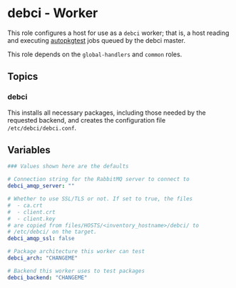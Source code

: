 # debci - Worker

This role configures a host for use as a `debci` worker; that is, a host
reading and executing
[autopkgtest](https://salsa.debian.org/ci-team/autopkgtest/-/blob/master/doc/README.package-tests.rst)
jobs queued by the debci master.

This role depends on the `global-handlers` and `common` roles.


## Topics

### debci

This installs all necessary packages, including those needed by the requested
backend, and creates the configuration file `/etc/debci/debci.conf`.

## Variables

```yaml
### Values shown here are the defaults

# Connection string for the RabbitMQ server to connect to
debci_amqp_server: ""

# Whether to use SSL/TLS or not. If set to true, the files
#  - ca.crt
#  - client.crt
#  - client.key
# are copied from files/HOSTS/<inventory_hostname>/debci/ to
# /etc/debci/ on the target.
debci_amqp_ssl: false

# Package architecture this worker can test
debci_arch: "CHANGEME"

# Backend this worker uses to test packages
debci_backend: "CHANGEME"
```
